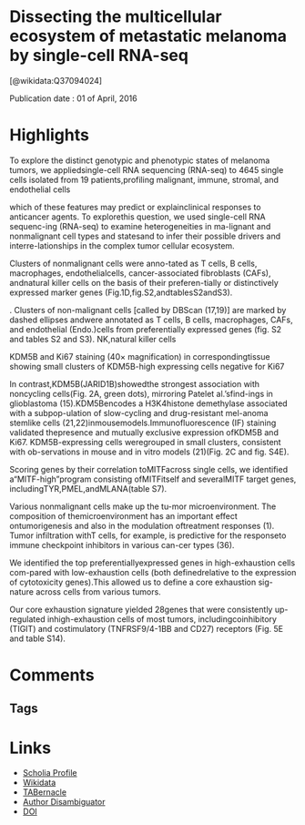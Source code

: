 
Dissecting the multicellular ecosystem of metastatic melanoma by single-cell RNA-seq
====================================================================================
  
  [@wikidata:Q37094024]  
  
Publication date : 01 of April, 2016  

# Highlights

To explore the distinct genotypic and phenotypic states of melanoma tumors, we appliedsingle-cell RNA sequencing (RNA-seq) to 4645 single cells isolated from 19 patients,profiling malignant, immune, stromal, and endothelial cells

which of these features may predict or explainclinical responses to anticancer agents. To explorethis question, we used single-cell RNA sequenc-ing (RNA-seq) to examine heterogeneities in ma-lignant and nonmalignant cell types and statesand to infer their possible drivers and interre-lationships in the complex tumor cellular ecosystem.

Clusters of nonmalignant cells were anno-tated as T cells, B cells, macrophages, endothelialcells, cancer-associated fibroblasts (CAFs), andnatural killer cells on the basis of their preferen-tially or distinctively expressed marker genes (Fig.1D,fig.S2,andtablesS2andS3).

. Clusters of non-malignant cells [called by DBScan (17,19)] are marked by dashed ellipses andwere annotated as T cells, B cells, macrophages, CAFs, and endothelial (Endo.)cells from preferentially expressed genes (fig. S2 and tables S2 and S3). NK,natural killer cells

KDM5B and Ki67 staining (40× magnification) in correspondingtissue showing small clusters of KDM5B-high expressing cells negative for Ki67

In contrast,KDM5B(JARID1B)showedthe strongest association with noncycling cells(Fig. 2A, green dots), mirroring Patelet al.’sfind-ings in glioblastoma (15).KDM5Bencodes a H3K4histone demethylase associated with a subpop-ulation of slow-cycling and drug-resistant mel-anoma stemlike cells (21,22)inmousemodels.Immunofluorescence (IF) staining validated thepresence and mutually exclusive expression ofKDM5B and Ki67. KDM5B-expressing cells weregrouped in small clusters, consistent with ob-servations in mouse and in vitro models (21)(Fig. 2C and fig. S4E).



 Scoring genes by their correlation toMITFacross single cells, we identified a“MITF-high”program consisting ofMITFitself and severalMITF target genes, includingTYR,PMEL,andMLANA(table S7). 

 Various nonmalignant cells make up the tu-mor microenvironment. The composition of themicroenvironment has an important effect ontumorigenesis and also in the modulation oftreatment responses (1). Tumor infiltration withT cells, for example, is predictive for the responseto immune checkpoint inhibitors in various can-cer types (36).

 We identified the top preferentiallyexpressed genes in high-exhaustion cells com-pared with low-exhaustion cells (both definedrelative to the expression of cytotoxicity genes).This allowed us to define a core exhaustion sig-nature across cells from various tumors.

 
Our core exhaustion signature yielded 28genes that were consistently up-regulated inhigh-exhaustion cells of most tumors, includingcoinhibitory (TIGIT) and costimulatory (TNFRSF9/4-1BB and CD27) receptors (Fig. 5E and table S14).


# Comments

## Tags

# Links
  
 * [Scholia Profile](https://scholia.toolforge.org/work/Q37094024)  
 * [Wikidata](https://www.wikidata.org/wiki/Q37094024)  
 * [TABernacle](https://tabernacle.toolforge.org/?#/tab/manual/Q37094024/P921%3BP4510)  
 * [Author Disambiguator](https://author-disambiguator.toolforge.org/work_item_oauth.php?id=Q37094024&batch_id=&match=1&author_list_id=&doit=Get+author+links+for+work)  
 * [DOI](https://doi.org/10.1126/SCIENCE.AAD0501)  
